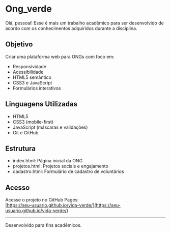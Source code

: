 # Ong_verde
Olá, pessoal!
 Esse é mais um trabalho acadêmico para ser desenvolvido de acordo com os conhecimentos adquiridos durante a disciplina.

## Objetivo
Criar uma plataforma web para ONGs com foco em:
- Responsividade
- Acessibilidade
- HTML5 semântico
- CSS3 e JavaScript
- Formulários interativos

## Linguagens Utilizadas
- HTML5
- CSS3 (mobile-first)
- JavaScript (máscaras e validações)
- Git e GitHub

## Estrutura
- index.html: Página inicial da ONG
- projetos.html: Projetos sociais e engajamento
- cadastro.html: Formulário de cadastro de voluntários

## Acesso
Acesse o projeto no GitHub Pages:  
[https://seu-usuario.github.io/vida-verde/](https://seu-usuario.github.io/vida-verde/)

---

Desenvolvido para fins acadêmicos.